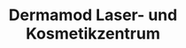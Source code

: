 ---
title: "Dermamod Laser- und Kosmetikzentrum"
url: /muenchen/dermamod-laser-und-kosmetikzentrum/
shop: Kosmetik
---